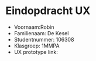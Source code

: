 # Eindopdracht UX

- Voornaam:Robin
- Familienaam: De Kesel
- Studentnummer: 106308
- Klasgroep: 1MMPA
- UX prototype link: 
